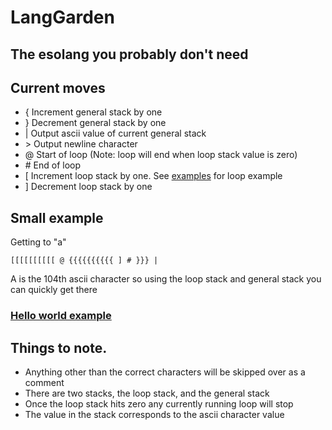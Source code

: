 # LangGarden

## The esolang you probably don't need

## Current moves
* { Increment general stack by one
* } Decrement general stack by one
* | Output ascii value of current general stack
* \> Output newline character
* @ Start of loop (Note: loop will end when loop stack value is zero)
* \# End of loop
* [ Increment loop stack by one. See [examples](https://github.com/willdoescode/langgarden/blob/main/examples/loop_example.garden) for loop example
* ] Decrement loop stack by one

## Small example
Getting to "a"
```
[[[[[[[[[[ @ {{{{{{{{{{ ] # }}} |
```
A is the 104th ascii character so using the loop stack and general stack you can quickly get there

### [Hello world example](https://github.com/willdoescode/langgarden/blob/main/examples/hello_world.garden)

## Things to note.
* Anything other than the correct characters will be skipped over as a comment
* There are two stacks, the loop stack, and the general stack
* Once the loop stack hits zero any currently running loop will stop
* The value in the stack corresponds to the ascii character value